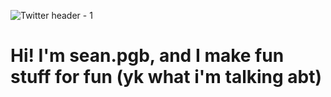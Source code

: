 ![Twitter header - 1](https://user-images.githubusercontent.com/97381104/236213522-eca4d4b7-9d41-4ec6-8d74-c9813f93f142.png)

# Hi! I'm sean.pgb, and I make fun stuff for fun (yk what i'm talking abt)
